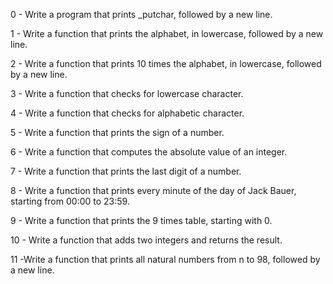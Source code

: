 0 - Write a program that prints _putchar, followed by a new line.

1 - Write a function that prints the alphabet, in lowercase, followed by a new line.

2 - Write a function that prints 10 times the alphabet, in lowercase, followed by a new line.

3 - Write a function that checks for lowercase character.

4 - Write a function that checks for alphabetic character.

5 - Write a function that prints the sign of a number.

6 - Write a function that computes the absolute value of an integer.

7 - Write a function that prints the last digit of a number.

8 - Write a function that prints every minute of the day of Jack Bauer, starting from 00:00 to 23:59.

9 - Write a function that prints the 9 times table, starting with 0.

10 - Write a function that adds two integers and returns the result.

11 -Write a function that prints all natural numbers from n to 98, followed by a new line.
